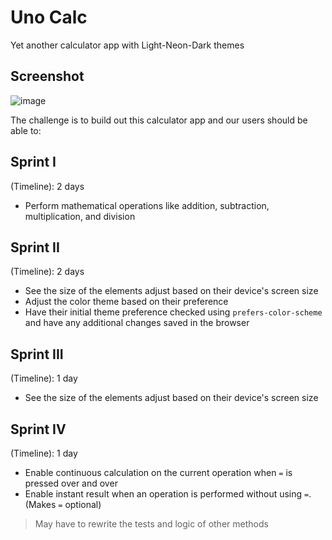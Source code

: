 # Uno Calc

Yet another calculator app with Light-Neon-Dark themes

## Screenshot

![image](https://user-images.githubusercontent.com/26444448/128544641-8c75c63a-76a1-47f1-b458-3bab0b7e90f7.png)

The challenge is to build out this calculator app and our users should be able to:

## Sprint I

(Timeline): 2 days

- Perform mathematical operations like addition, subtraction, multiplication, and division

## Sprint II

(Timeline): 2 days

- See the size of the elements adjust based on their device's screen size
- Adjust the color theme based on their preference
- Have their initial theme preference checked using `prefers-color-scheme` and have any additional changes saved in the browser

## Sprint III

(Timeline): 1 day

- See the size of the elements adjust based on their device's screen size

## Sprint IV

(Timeline): 1 day

- Enable continuous calculation on the current operation when `=` is pressed over and over
- Enable instant result when an operation is performed without using `=`. (Makes `=` optional)

> May have to rewrite the tests and logic of other methods
